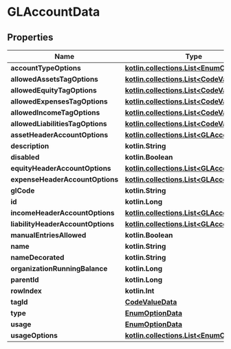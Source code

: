
# GLAccountData

## Properties
| Name | Type | Description | Notes |
| ------------ | ------------- | ------------- | ------------- |
| **accountTypeOptions** | [**kotlin.collections.List&lt;EnumOptionData&gt;**](EnumOptionData.md) |  |  [optional] |
| **allowedAssetsTagOptions** | [**kotlin.collections.List&lt;CodeValueData&gt;**](CodeValueData.md) |  |  [optional] |
| **allowedEquityTagOptions** | [**kotlin.collections.List&lt;CodeValueData&gt;**](CodeValueData.md) |  |  [optional] |
| **allowedExpensesTagOptions** | [**kotlin.collections.List&lt;CodeValueData&gt;**](CodeValueData.md) |  |  [optional] |
| **allowedIncomeTagOptions** | [**kotlin.collections.List&lt;CodeValueData&gt;**](CodeValueData.md) |  |  [optional] |
| **allowedLiabilitiesTagOptions** | [**kotlin.collections.List&lt;CodeValueData&gt;**](CodeValueData.md) |  |  [optional] |
| **assetHeaderAccountOptions** | [**kotlin.collections.List&lt;GLAccountData&gt;**](GLAccountData.md) |  |  [optional] |
| **description** | **kotlin.String** |  |  [optional] |
| **disabled** | **kotlin.Boolean** |  |  [optional] |
| **equityHeaderAccountOptions** | [**kotlin.collections.List&lt;GLAccountData&gt;**](GLAccountData.md) |  |  [optional] |
| **expenseHeaderAccountOptions** | [**kotlin.collections.List&lt;GLAccountData&gt;**](GLAccountData.md) |  |  [optional] |
| **glCode** | **kotlin.String** |  |  [optional] |
| **id** | **kotlin.Long** |  |  [optional] |
| **incomeHeaderAccountOptions** | [**kotlin.collections.List&lt;GLAccountData&gt;**](GLAccountData.md) |  |  [optional] |
| **liabilityHeaderAccountOptions** | [**kotlin.collections.List&lt;GLAccountData&gt;**](GLAccountData.md) |  |  [optional] |
| **manualEntriesAllowed** | **kotlin.Boolean** |  |  [optional] |
| **name** | **kotlin.String** |  |  [optional] |
| **nameDecorated** | **kotlin.String** |  |  [optional] |
| **organizationRunningBalance** | **kotlin.Long** |  |  [optional] |
| **parentId** | **kotlin.Long** |  |  [optional] |
| **rowIndex** | **kotlin.Int** |  |  [optional] |
| **tagId** | [**CodeValueData**](CodeValueData.md) |  |  [optional] |
| **type** | [**EnumOptionData**](EnumOptionData.md) |  |  [optional] |
| **usage** | [**EnumOptionData**](EnumOptionData.md) |  |  [optional] |
| **usageOptions** | [**kotlin.collections.List&lt;EnumOptionData&gt;**](EnumOptionData.md) |  |  [optional] |



